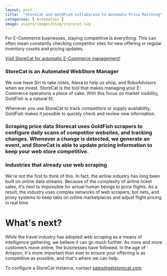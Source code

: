 ```yaml
---
layout: post
title:  "StoreCat and GoldFish collaborate to Automate Price Matching"
categories: [ Automation ]
image: assets/images/blog/storecat.svg
---
```

For E-Commerce businesses, staying competitive is everything. This can often mean constantly checking competitor sites for new offering or regular inventory counts and pricing updates.

<a href="https://getstorecat.com/">Visit StoreCat for automatic E-Commerce management!</a>

<h3>StoreCat is an Automated WebStore Manager</h3>
We now have Siri to take notes, Alexa to help us shop, and RoboAdvisors when we invest. StoreCat is the tool that makes managing your E-Commerce operations a piece of cake. With this focus on market visibility, GoldFish is a natural fit. 

Whenever you use StoreCat to track competitors or supply availability, GoldFish makes it possible to quickly check and review new information. 

<h3>Scraping price data</a>
Storecat uses GoldFish scrapers to configure daily scans of competitor websites, and tracking changes. Whenever a change is detected, we generate an event, and StoreCat is able to update pricing information to keep your web store competitive. 

<h3>Industries that already use web scraping</h3>
We're not the first to think of this. In fact, the airline industry has long been built on online data streams. Because of the complexity of airline ticket sales, it's next to impossible for actual human beings to price flights. As a result, the industry uses complex networks of web scrapers, bot nets, and proxy systems to keep tabs on online marketplaces and adjust flight pricing in real time.

<h1>What's next?</h1>
While the travel industry has adopted web scraping as a means of intelligence gathering, we believe it can go much further. As more and more customers move online, the businesses have followed. In the age of Amazon, it's more important than ever to ensure your offerring is as competitive as possible, and that's where we can help. 

To configure a StoreCat instance, contact <a href="emailto:sales@getstorecat.com">sales@getstorecat.com</a>.



